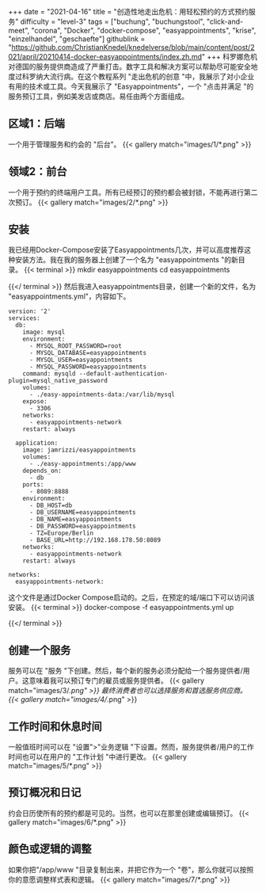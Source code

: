+++
date = "2021-04-16"
title = "创造性地走出危机：用轻松预约的方式预约服务"
difficulty = "level-3"
tags = ["buchung", "buchungstool", "click-and-meet", "corona", "Docker", "docker-compose", "easyappointments", "krise", "einzelhandel", "geschaefte"]
githublink = "https://github.com/ChristianKnedel/knedelverse/blob/main/content/post/2021/april/20210414-docker-easyappointments/index.zh.md"
+++
科罗娜危机对德国的服务提供商造成了严重打击。数字工具和解决方案可以帮助尽可能安全地度过科罗纳大流行病。在这个教程系列 "走出危机的创意 "中，我展示了对小企业有用的技术或工具。今天我展示了 "Easyappointments"，一个 "点击并满足 "的服务预订工具，例如美发店或商店。易任由两个方面组成。
## 区域1：后端
一个用于管理服务和约会的 "后台"。
{{< gallery match="images/1/*.png" >}}

## 领域2：前台
一个用于预约的终端用户工具。所有已经预订的预约都会被封锁，不能再进行第二次预订。
{{< gallery match="images/2/*.png" >}}

## 安装
我已经用Docker-Compose安装了Easyappointments几次，并可以高度推荐这种安装方法。我在我的服务器上创建了一个名为 "easyappointments "的新目录。
{{< terminal >}}
mkdir easyappointments
cd easyappointments

{{</ terminal >}}
然后我进入easyappointments目录，创建一个新的文件，名为 "easyappointments.yml"，内容如下。
```
version: '2'
services:
  db:
    image: mysql
    environment:
      - MYSQL_ROOT_PASSWORD=root
      - MYSQL_DATABASE=easyappointments
      - MYSQL_USER=easyappointments
      - MYSQL_PASSWORD=easyappointments
    command: mysqld --default-authentication-plugin=mysql_native_password
    volumes:
      - ./easy-appointments-data:/var/lib/mysql
    expose:
      - 3306
    networks:
      - easyappointments-network
    restart: always

  application:
    image: jamrizzi/easyappointments
    volumes:
      - ./easy-appointments:/app/www
    depends_on:
      - db
    ports:
      - 8089:8888
    environment:
      - DB_HOST=db
      - DB_USERNAME=easyappointments
      - DB_NAME=easyappointments
      - DB_PASSWORD=easyappointments
      - TZ=Europe/Berlin
      - BASE_URL=http://192.168.178.50:8089 
    networks:
      - easyappointments-network
    restart: always

networks:
  easyappointments-network:

```
这个文件是通过Docker Compose启动的。之后，在预定的域/端口下可以访问该安装。
{{< terminal >}}
docker-compose -f easyappointments.yml up

{{</ terminal >}}

## 创建一个服务
服务可以在 "服务 "下创建。然后，每个新的服务必须分配给一个服务提供者/用户。这意味着我可以预订专门的雇员或服务提供者。
{{< gallery match="images/3/*.png" >}}
最终消费者也可以选择服务和首选服务供应商。
{{< gallery match="images/4/*.png" >}}

## 工作时间和休息时间
一般值班时间可以在 "设置">"业务逻辑 "下设置。然而，服务提供者/用户的工作时间也可以在用户的 "工作计划 "中进行更改。
{{< gallery match="images/5/*.png" >}}

## 预订概况和日记
约会日历使所有的预约都是可见的。当然，也可以在那里创建或编辑预订。
{{< gallery match="images/6/*.png" >}}

## 颜色或逻辑的调整
如果你把"/app/www "目录复制出来，并把它作为一个 "卷"，那么你就可以按照你的意愿调整样式表和逻辑。
{{< gallery match="images/7/*.png" >}}